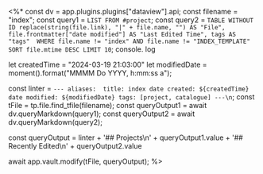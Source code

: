 <%*
const dv = app.plugins.plugins["dataview"].api;
const filename = "index";
const query1 = `LIST FROM #project`;
const query2 = `TABLE WITHOUT ID replace(string(file.link), "|" + file.name, "") AS "File", file.frontmatter["date modified"] AS "Last Edited Time", tags AS "tags" 
WHERE file.name != "index" AND file.name != "INDEX_TEMPLATE"
SORT file.mtime DESC LIMIT 10`;
console. log

let createdTime = "2024-03-19 21:03:00"
let modifiedDate = moment().format("MMMM Do YYYY, h:mm:ss a");

const linter = `---
aliases: 
title: index
date created: ${createdTime}
date modified: ${modifiedDate}
tags: [project, catalogue]
---\n`;
const tFile = tp.file.find_tfile(filename);
const queryOutput1 = await dv.queryMarkdown(query1);
const queryOutput2 = await dv.queryMarkdown(query2);

const queryOutput = linter + '## Projects\n' + queryOutput1.value + '## Recently Edited\n' + queryOutput2.value

await app.vault.modify(tFile, queryOutput);
%>